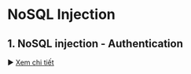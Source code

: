 # NoSQL Injection

## 1. NoSQL injection - Authentication

▶ [Xem chi tiết](NoSQL%20injection%20-%20Authentication)